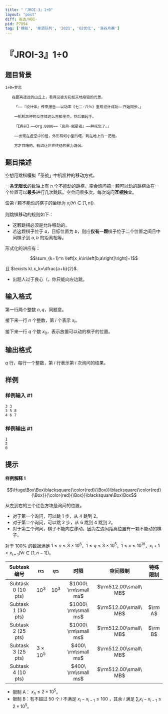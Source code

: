 ```yaml
---
title: "『JROI-3』1÷0"
layout: "post"
diff: 省选/NOI-
pid: P7894
tag: ['模拟', '单调队列', '2021', 'O2优化', '洛谷月赛']
---
```

# 『JROI-3』1÷0
## 题目背景

```
1÷0=梦恋
```
```
   在距离遥远的山丘上，看得见彼方宛如天地崩毁的光景。

    「——『设计体』传来报告——以功率《七二·八％》重现设计成功——开始同步。」

    一机机凯种的女性体这么告知里克，然后举起手。

    「【典开】——Org.0000——『真典·弑星者』——拜托您了。」

    ——出现在虚空中的是，外形有如小型的塔，刺在地上的一把枪。

    方才目睹的，有如让世界终结的暴力漩涡。

```
## 题目描述

空想用跳棋模拟「圣战」中机凯种的移动方式。

一条**无限长**的数轴上有 $n$ 个不能动的跳棋，空会询问把一颗可以动的跳棋放在一个位置可以**最多**进行几次跳跃。空会问很多次，每次询问**互相独立**。

设第 $i$ 颗不能动的棋子的坐标为 $x_i\left(\forall i\in\left[1,n\right]\right)$.

则跳棋移动的规则如下：

- 这颗跳棋必须是允许移动的。
- 若这颗棋子位于 $a$，目标位置为 $b$，则应**仅有一颗**棋子位于二个位置之间且中间棋子到 $a,b$ 的距离相等。

形式化的讲应有：

$$\sum_{k=1}^n \left[x_k\in\left[b,a\right]\right]=1$$

且 $\exists k\ x_k=\dfrac{a+b}{2}$.


- 出题人过于良心（，你只能向左边跳。

## 输入格式

第一行两个整数 $n,q$，同题意。

接下来一行 $n$ 个整数，第 $i$ 个表示 $x_i$。

接下来一行 $q$ 个数 $x_0$，表示放置可以动的棋子的位置。
## 输出格式

$q$ 行，每行一个整数，第 $i$ 行表示第 $i$ 次询问的结果。
## 样例

### 样例输入 #1
```
3 3
3 5 8
4 6 7
```
### 样例输出 #1
```
1
2
0
```
## 提示

#### 样例解释 1

$$\Huge\Box\Box\blacksquare{\color{red}{\Box}}\blacksquare{\color{red}{\Box}}{\color{red}{\Box}}\blacksquare\Box\Box$$

从左到右的三个红色方块是询问的位置。

- 对于第一个询问，可以跳 $1$ 步，从 4 跳到 2。
- 对于第二个询问，可以跳 $2$ 步，从 6 跳到 4 跳到 2。
- 对于第三个询问，棋子不能向左移动，因为左边同距离位置有一颗不能动的棋子。

对于 $100\%$ 的数据满足 $1\le n\leq 3\times 10^6$，$1\le q\leq3\times 10^5$，$1\le x\le 10^{18}$，$x_i+1\lt x_{i+1}(\forall i \in [1,n-1])$。

| Subtask 编号 | $n\le$ | $q\le$ | 时限 | 空间限制 | 特殊限制 |
| :-----------: | :-----: | :---: | :--: | :------:| :------: |
| Subtask 0 (10 pts) | $10^3$ | $10^3$ |  $1000\ \rm\small ms$ | $\rm512.00\small\  MB$ |  |
| Subtask 1 (30 pts) |  |  | $1000\ \rm\small ms$ | $\rm512.00\small\  MB$ | $\rm A$|
| Subtask 2 (25 pts) |  |  | $1000\ \rm\small ms$ | $\rm512.00\small\  MB$ | $\rm B$ |
| Subtask 3 (25 pts) | $3 \times 10^5$ |  | $400\ \rm\small ms$ | $\rm512.00\small\  MB$ |
| Subtask 4 (10 pts) |  |  | $400\ \rm\small ms$ | $\rm512.00\small\  MB$ |

- 限制 $\text{A}$： $x_n\le2\times 10^5$。
- 限制 $\text{B}$：有不超过 $50$ 个 $i$ 不满足 $x_i-x_{i-1}\le 100$ ，其余 $i$ 满足 $\sum_{i}{x_i-x_{i-1}} \le 2\times 10^5$。
